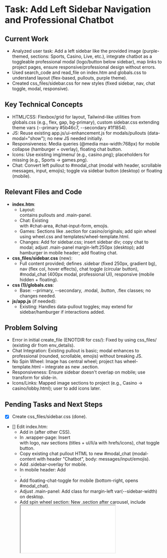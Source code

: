 # Task: Add Left Sidebar Navigation and Professional Chatbot

## Current Work
- Analyzed user task: Add a left sidebar like the provided image (purple-themed, sections: Sports, Casino, Live, etc.), integrate chatbot as a toggleable professional modal (logo/button below sidebar), map links to project pages, ensure responsive/professional design without errors.
- Used search_code and read_file on index.htm and globals.css to understand layout (flex-based, pullouts, purple theme).
- Created css_files/sidebar.css for new styles (fixed sidebar, nav, chat toggle, modal, responsive).

## Key Technical Concepts
- HTML/CSS: Flexbox/grid for layout, Tailwind-like utilities from globals.css (e.g., flex, gap, bg-primary), custom sidebar.css extending theme vars (--primary #5b46c7, --secondary #1f1854).
- JS: Reuse existing app.js/ui-enhancement.js for modals/pullouts (data-modal="show"); no new JS needed initially.
- Responsiveness: Media queries (@media max-width:768px) for mobile collapse (hamburger + overlay), floating chat button.
- Icons: Use existing img/menu/ (e.g., casino.png); placeholders for missing (e.g., Sports → games.png).
- Chat: Convert left pullout to #modal_chat (modal with header, scrollable messages, input, emojis); toggle via sidebar button (desktop) or floating (mobile).

## Relevant Files and Code
- **index.htm**:
  - Layout: <div class="wrapper-page flex flex-row" id="page"> contains pullouts and .main-panel.
  - Chat: Existing <div class="pullout left" data-pullout="chat"> with #chat-area, #chat-input-form, emojis.
  - Games: Sections like .section for casino/originals; add spin wheel using wheel.css and templates/wheel-template.html.
  - Changes: Add <link> for sidebar.css; insert sidebar div; copy chat to modal; adjust .main-panel margin-left:250px (desktop); add hamburger in mobile header; add floating chat.
- **css_files/sidebar.css** (new):
  - Full content provided; defines .sidebar (fixed 250px, gradient bg), nav (flex col, hover effects), chat toggle (circular button), #modal_chat (400px modal, professional UI), responsive (mobile hidden + floating).
- **css (1)/globals.css**:
  - Base: --primary, --secondary, .modal, .button, .flex classes; no changes needed.
- **js/app.js** (if needed):
  - Existing: Handles data-pullout toggles; may extend for sidebar/hamburger if interactions added.

## Problem Solving
- Error in initial create_file (ENOTDIR for css/): Fixed by using css_files/ (existing dir from env_details).
- Chat Integration: Existing pullout is basic; modal enhances to professional (rounded, scrollable, emojis) without breaking JS.
- No Spin Wheel: Image has central wheel; project has wheel-template.html – integrate as new .section.
- Responsiveness: Ensure sidebar doesn't overlap on mobile; use transform for slide-in.
- Icons/Links: Mapped image sections to project (e.g., Casino → casino/lobby.html); user to add icons later.

## Pending Tasks and Next Steps
- [x] Create css_files/sidebar.css (done).
- [] Edit index.htm:
  - Add <link href="css_files/sidebar.css" rel="stylesheet"> in <head> (after other CSS).
  - In .wrapper-page: Insert <div class="sidebar hidden"> with logo, nav sections (titles + ul/li/a with hrefs/icons), chat toggle button.
  - Copy existing chat pullout HTML to new #modal_chat (modal-content with header "Chatbot", body: messages/input/emojis).
  - Add .sidebar-overlay for mobile.
  - In mobile header: Add <div class="hamburger" data-toggle="sidebar"><span></span><span></span><span></span></div>.
  - Add floating-chat-toggle for mobile (bottom-right, opens #modal_chat).
  - Adjust .main-panel: Add class for margin-left var(--sidebar-width) on desktop.
  - Add spin wheel section: New .section after carousel, include <iframe src="templates/wheel-template.html"> or embed content, styled like image (central wheel with "Win Up to $10 Daily").
  - Verbatim from recent: "add a sidebar on left side like this image... add new file of slider and add this one please" – slider likely means sidebar; integrate wheel as "Daily Spin Wheel".
- [] Minor JS if needed: In js/app.js, add event for hamburger toggle (show sidebar + overlay) and chat buttons (data-modal="show" #modal_chat).
- [] Test: Use browser_action to launch index.htm, verify layout (desktop: sidebar visible, main shifted; mobile: hamburger opens sidebar, floating chat), no errors (console), responsive, nav links work, chat modal opens/closes.
- [] User Feedback: After edits, attempt_completion with demo command (e.g., open index.htm).

Proceed step-by-step: Next, edit index.htm with multiple diffs.

